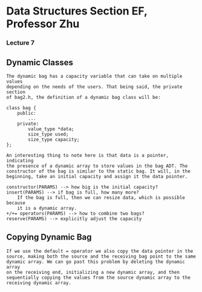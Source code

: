 # Data Structures Section EF, Professor Zhu

### Lecture 7

Dynamic Classes
---------------
	The dynamic bag has a capacity variable that can take on multiple values
	depending on the needs of the users. That being said, the private section
	of bag2.h, the definition of a dynamic bag class will be:

	class bag {
		public:
			...
		private:
			value_type *data;
			size_type used;
			size_type capacity;
	};

	An interesting thing to note here is that data is a pointer, indicating
	the presence of a dynamic array to store values in the bag ADT. The
	constructor of the bag is similar to the static bag. It will, in the
	beginning, take an initial capacity and assign it the data pointer. 

	constructor(PARAMS) --> how big is the initial capacity?
	insert(PARAMS) --> if bag is full, how many more?
		If the bag is full, then we can resize data, which is possible because
		it is a dynamic array.
	+/+= operators(PARAMS) --> how to combine two bags?
	reserve(PARAMS) --> explicitly adjust the capacity 

Copying Dynamic Bag
-------------------
	If we use the default = operator we also copy the data pointer in the
	source, making both the source and the receiving bag point to the same
	dynamic array. We can go past this problem by deleting the dynamic array
	on the receiving end, initializing a new dynamic array, and then
	sequentially copying the values from the source dynamic array to the
	receiving dynamic array.

